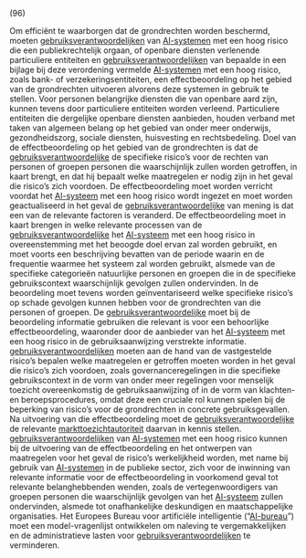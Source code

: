(96)

Om efficiënt te waarborgen dat de grondrechten worden beschermd, moeten [gebruiksverantwoordelijken](a3.md#^gebruiksverantwoordelijke) van [AI-systemen](a3.md#^ai-systeem) met een hoog risico die een publiekrechtelijk orgaan, of openbare diensten verlenende particuliere entiteiten en [gebruiksverantwoordelijken](a3.md#^gebruiksverantwoordelijke) van bepaalde in een bijlage bij deze verordening vermelde [AI-systemen](a3.md#^ai-systeem) met een hoog risico, zoals bank- of verzekeringsentiteiten, een effectbeoordeling op het gebied van de grondrechten uitvoeren alvorens deze systemen in gebruik te stellen. Voor personen belangrijke diensten die van openbare aard zijn, kunnen tevens door particuliere entiteiten worden verleend. Particuliere entiteiten die dergelijke openbare diensten aanbieden, houden verband met taken van algemeen belang op het gebied van onder meer onderwijs, gezondheidszorg, sociale diensten, huisvesting en rechtsbedeling. Doel van de effectbeoordeling op het gebied van de grondrechten is dat de [gebruiksverantwoordelijke](a3.md#^gebruiksverantwoordelijke) de specifieke risico’s voor de rechten van personen of groepen personen die waarschijnlijk zullen worden getroffen, in kaart brengt, en dat hij bepaalt welke maatregelen er nodig zijn in het geval die risico’s zich voordoen. De effectbeoordeling moet worden verricht voordat het [AI-systeem](a3.md#^ai-systeem) met een hoog risico wordt ingezet en moet worden geactualiseerd in het geval de [gebruiksverantwoordelijke](a3.md#^gebruiksverantwoordelijke) van mening is dat een van de relevante factoren is veranderd. De effectbeoordeling moet in kaart brengen in welke relevante processen van de [gebruiksverantwoordelijke](a3.md#^gebruiksverantwoordelijke) het [AI-systeem](a3.md#^ai-systeem) met een hoog risico in overeenstemming met het beoogde doel ervan zal worden gebruikt, en moet voorts een beschrijving bevatten van de periode waarin en de frequentie waarmee het systeem zal worden gebruikt, alsmede van de specifieke categorieën natuurlijke personen en groepen die in de specifieke gebruikscontext waarschijnlijk gevolgen zullen ondervinden. In de beoordeling moet tevens worden geïnventariseerd welke specifieke risico’s op schade gevolgen kunnen hebben voor de grondrechten van die personen of groepen. De [gebruiksverantwoordelijke](a3.md#^gebruiksverantwoordelijke) moet bij de beoordeling informatie gebruiken die relevant is voor een behoorlijke effectbeoordeling, waaronder door de aanbieder van het [AI-systeem](a3.md#^ai-systeem) met een hoog risico in de gebruiksaanwijzing verstrekte informatie. [gebruiksverantwoordelijken](a3.md#^gebruiksverantwoordelijke) moeten aan de hand van de vastgestelde risico’s bepalen welke maatregelen er getroffen moeten worden in het geval die risico’s zich voordoen, zoals governanceregelingen in die specifieke gebruikscontext in de vorm van onder meer regelingen voor menselijk toezicht overeenkomstig de gebruiksaanwijzing of in de vorm van klachten- en beroepsprocedures, omdat deze een cruciale rol kunnen spelen bij de beperking van risico’s voor de grondrechten in concrete gebruiksgevallen. Na uitvoering van die effectbeoordeling moet de [gebruiksverantwoordelijke](a3.md#^gebruiksverantwoordelijke) de relevante [markttoezichtautoriteit](a3.md#^mta) daarvan in kennis stellen. [gebruiksverantwoordelijken](a3.md#^gebruiksverantwoordelijke) van [AI-systemen](a3.md#^ai-systeem) met een hoog risico kunnen bij de uitvoering van de effectbeoordeling en het ontwerpen van maatregelen voor het geval de risico’s werkelijkheid worden, met name bij gebruik van [AI-systemen](a3.md#^ai-systeem) in de publieke sector, zich voor de inwinning van relevante informatie voor de effectbeoordeling in voorkomend geval tot relevante belanghebbenden wenden, zoals de vertegenwoordigers van groepen personen die waarschijnlijk gevolgen van het [AI-systeem](a3.md#^ai-systeem) zullen ondervinden, alsmede tot onafhankelijke deskundigen en maatschappelijke organisaties. Het Europees Bureau voor artificiële intelligentie (“[AI-bureau](a3.md#^aibur)”) moet een model-vragenlijst ontwikkelen om naleving te vergemakkelijken en de administratieve lasten voor [gebruiksverantwoordelijken](a3.md#^gebruiksverantwoordelijke) te verminderen.
